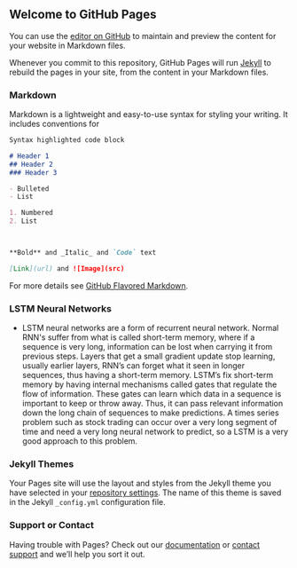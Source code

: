 ## Welcome to GitHub Pages

You can use the [editor on GitHub](https://github.com/brichardson36/ML-project-spring2020/edit/master/README.md) to maintain and preview the content for your website in Markdown files.

Whenever you commit to this repository, GitHub Pages will run [Jekyll](https://jekyllrb.com/) to rebuild the pages in your site, from the content in your Markdown files.

### Markdown

Markdown is a lightweight and easy-to-use syntax for styling your writing. It includes conventions for

```markdown
Syntax highlighted code block

# Header 1
## Header 2
### Header 3

- Bulleted
- List

1. Numbered
2. List



**Bold** and _Italic_ and `Code` text

[Link](url) and ![Image](src)
```

For more details see [GitHub Flavored Markdown](https://guides.github.com/features/mastering-markdown/).

### LSTM Neural Networks
  - LSTM neural networks are a form of recurrent neural network.  Normal RNN's suffer from what is called short-term memory, where if a sequence is very long, information can be lost when carrying it from previous steps.  Layers that get a small gradient update stop learning, usually earlier layers, RNN’s can forget what it seen in longer sequences, thus having a short-term memory.  LSTM’s fix short-term memory by having internal mechanisms called gates that regulate the flow of information.  These gates can learn which data in a sequence is important to keep or throw away. Thus, it can pass relevant information down the long chain of sequences to make predictions.  A times series problem such as stock trading can occur over a very long segment of time and need a very long neural network to predict, so a LSTM is a very good approach to this problem.


### Jekyll Themes

Your Pages site will use the layout and styles from the Jekyll theme you have selected in your [repository settings](https://github.com/brichardson36/ML-project-spring2020/settings). The name of this theme is saved in the Jekyll `_config.yml` configuration file.

### Support or Contact

Having trouble with Pages? Check out our [documentation](https://help.github.com/categories/github-pages-basics/) or [contact support](https://github.com/contact) and we’ll help you sort it out.
